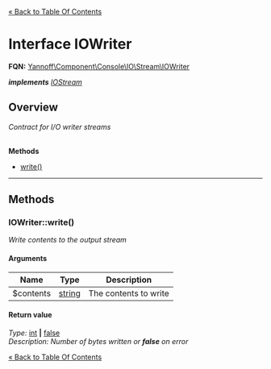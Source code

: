 [&laquo; Back to Table Of Contents](/doc/api/index.md)

# Interface IOWriter

**FQN:** [Yannoff\Component\Console\IO\Stream\IOWriter][self]
<br/>

_**implements** [IOStream](/doc/api/IO/Stream/IOStream.md)_


## Overview

_Contract for I/O writer streams_
<br/><br/>


**Methods**

- [write()](#write)

---


## Methods


### <a name="write">IOWriter::write()</a>
_Write contents to the output stream_

#### Arguments

Name|Type|Description
----|----|-----------
$contents|[string](https://www.php.net/manual/language.types.string.php)|The contents to write

#### Return value

_Type:_ [int](https://www.php.net/manual/language.types.int.php) **&#124;** [false](https://www.php.net/manual-lookup.php?pattern=false)<br />_Description: Number of bytes written or **false** on error_



[self]: IOWriter.md

[&laquo; Back to Table Of Contents](/doc/api/index.md)

